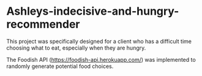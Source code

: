 # Ashleys-indecisive-and-hungry-recommender

This project was specifically designed for a client who has a difficult time choosing what to eat, especially when they are hungry.

The Foodish API (https://foodish-api.herokuapp.com/) was implemented to randomly generate potential food choices.
